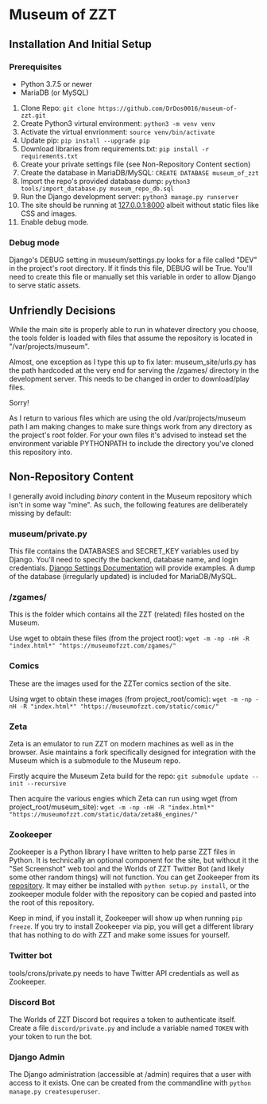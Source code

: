 # Museum of ZZT

## Installation And Initial Setup

### Prerequisites

* Python 3.7.5 or newer
* MariaDB (or MySQL)

1. Clone Repo: `git clone https://github.com/DrDos0016/museum-of-zzt.git`
2. Create Python3 virtural environment: `python3 -m venv venv`
3. Activate the virtual envrionment: `source venv/bin/activate`
4. Update pip: `pip install --upgrade pip`
5. Download libraries from requirements.txt: `pip install -r requirements.txt`
6. Create your private settings file (see Non-Repository Content section)
7. Create the database in MariaDB/MySQL: `CREATE DATABASE museum_of_zzt`
8. Import the repo's provided database dump: `python3 tools/import_database.py museum_repo_db.sql`
9. Run the Django development server: `python3 manage.py runserver`
10. The site should be running at [127.0.0.1:8000](http://127.0.0.1:8000) albeit without static files like CSS and images.
11. Enable debug mode.

### Debug mode

Django's DEBUG setting in museum/settings.py looks for a file called "DEV" in
the project's root directory. If it finds this file, DEBUG will be True.
You'll need to create this file or manually set this variable in order to allow
Django to serve static assets.

## Unfriendly Decisions

While the main site is properly able to run in whatever directory you choose, the tools folder is loaded with files that assume the repository is located in "/var/projects/museum".

Almost, one exception as I type this up to fix later: museum_site/urls.py has the path hardcoded at the very end for serving the /zgames/ directory in the development server. This
needs to be changed in order to download/play files.

Sorry!

As I return to various files which are using the old /var/projects/museum path I am making changes to make sure things work from any directory as the project's root folder.
For your own files it's advised to instead set the environment variable PYTHONPATH to include the directory you've cloned this repository into.

## Non-Repository Content

I generally avoid including *binary* content in the Museum repository which isn't in some way "mine".
As such, the following features are deliberately missing by default:

### museum/private.py

This file contains the DATABASES and SECRET_KEY variables used by Django. You'll need to specify the backend, database name, and login credentials.
[Django Settings Documentation](https://docs.djangoproject.com/en/3.0/ref/settings/) will provide examples. A dump of the database (irregularly updated)
is included for MariaDB/MySQL.

### /zgames/

This is the folder which contains all the ZZT (related) files hosted on the Museum.

Use wget to obtain these files (from the project root): `wget -m -np -nH -R "index.html*" "https://museumofzzt.com/zgames/"`

### Comics

These are the images used for the ZZTer comics section of the site.

Using wget to obtain these images (from project_root/comic): `wget -m -np -nH -R "index.html*" "https://museumofzzt.com/static/comic/"`

### Zeta

Zeta is an emulator to run ZZT on modern machines as well as in the browser. Asie maintains a fork specifically designed for integration with the Museum which is a submodule to the Museum repo.

Firstly acquire the Museum Zeta build for the repo: `git submodule update --init --recursive`

Then acquire the various engies which Zeta can run using wget (from project_root/museum_site): `wget -m -np -nH -R "index.html*" "https://museumofzzt.com/static/data/zeta86_engines/"`

### Zookeeper

Zookeeper is a Python library I have written to help parse ZZT files in Python. It is technically an optional component for the site, but without it the "Set Screenshot" web tool
and the Worlds of ZZT Twitter Bot (and likely some other random things) will not function. You can get Zookeeper from its [repository](https://github.com/DrDos0016/zookeeper). It may
either be installed with `python setup.py install`, or the zookeeper module folder with the repository can be copied and pasted into the root of this repository.

Keep in mind, if you install it, Zookeeper will show up when running `pip freeze`. If you try to install Zookeeper via pip, you will get a different library that has nothing to do
with ZZT and make some issues for yourself.

### Twitter bot

tools/crons/private.py needs to have Twitter API credentials as well as Zookeeper.

### Discord Bot

The Worlds of ZZT Discord bot requires a token to authenticate itself. Create a file `discord/private.py` and include a variable named `TOKEN` with your token to run the bot.

### Django Admin

The Django administration (accessible at /admin) requires that a user with access to it exists. One can be created from the commandline with `python manage.py createsuperuser`.
